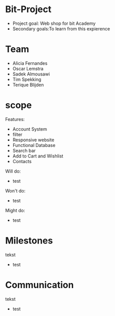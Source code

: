 # Bit-Project
- Project goal: Web shop for bit Academy
- Secondary goals:To learn from this expierence


# Team
- Alicia Fernandes
- Oscar Lemstra
- Sadek Almousawi
- Tim Spekking
- Terique Blijden


# scope
Features:
- Account System 
- filter 
- Responsive website 
- Functional Database 
- Search bar 
- Add to Cart and Wishlist 
- Contacts

Will do:
- test

Won't do:
- test

Might do:
- test


# Milestones
tekst

- test


# Communication
tekst

- test
